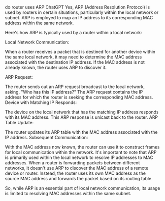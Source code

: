 do router uses ARP 
ChatGPT
Yes, ARP (Address Resolution Protocol) is used by 
routers in certain situations, 
particularly within the local network or subnet. 
ARP is employed to map an IP address to its 
corresponding MAC address within the same network.

Here's how ARP is typically used by a router 
within a local network:

Local Network Communication:

When a router receives a packet that is destined for 
another device within the same local network, it may 
need to determine the MAC address associated with 
the destination IP address.
If the MAC address is not already known, the router 
uses ARP to discover it.

ARP Request:

The router sends out an ARP request broadcast to 
the local network, asking, "Who has this IP address?"
The ARP request contains the IP address for which 
the router is seeking the corresponding MAC address.
Device with Matching IP Responds:

The device on the local network that has the matching 
IP address responds with its MAC address.
This ARP response is unicast back to the router.
ARP Table Update:

The router updates its ARP table with the MAC address 
associated with the IP address.
Subsequent Communication:

With the MAC address now known, the router can use it 
to construct frames for local communication within the network.
It's important to note that ARP is primarily used 
within the local network to resolve IP addresses to 
MAC addresses. When a router is forwarding packets 
between different networks, it doesn't use ARP to 
discover the MAC address of a remote device or router. 
Instead, the router uses its own MAC address as the 
source MAC address and forwards the packet based on 
its routing table.

So, while ARP is an essential part of local network 
communication, its usage is limited to resolving MAC 
addresses within the same subnet.
